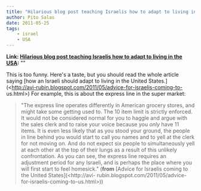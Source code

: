 ```yaml
---
title: "Hilarious blog post teaching Israelis how to adapt to living in the USA"
author: Pito Salas
date: 2011-05-25
tags:
    - israel
    - USA
---
```


**Link: [Hilarious blog post teaching Israelis how to adapt to living in the USA](None):** ""

This is too funny. Here's a taste, but you should read the whole article
saying [how an Israeli should adapt to living in the United
States.](<http://avi-rubin.blogspot.com/2011/05/advice-for-israelis-coming-to-
us.html>) For example, this is about the express line in the super market:

> "The express line operates differently in American grocery stores, and might
> take some getting used to. The 10 item limit is strictly enforced. It would
> not be considered normal for you to haggle and argue with the sales clerk
> and to raise your voice because you _only_ have 11 items. It is even less
> likely that as you stood your ground, the people in line behind you would
> start to call you names and to yell at the clerk for not moving on. And do
> not expect six people to simultaneously yell at each other at the top of
> their lungs as a result of this unlikely confrontation. As you can see, the
> express line requires an adjustment period for any Israeli, and is perhaps
> the place where you will first start to feel homesick." (**from** [Advice
> for Israelis coming to the United States](<http://avi-
> rubin.blogspot.com/2011/05/advice-for-israelis-coming-to-us.html>))


